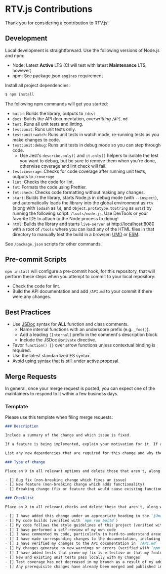 # RTV.js Contributions

Thank you for considering a contribution to RTV.js!

## Development

Local development is straightforward. Use the following versions of Node.js and npm:

*   Node: Latest __Active__ LTS (CI will test with latest __Maintenance__ LTS, however)
*   npm: See package.json `engines` requirement

Install all project dependencies:

```bash
$ npm install
```

The following npm commands will get you started:

*   `build`: Builds the library, outputs to `/dist`
*   `docs`: Builds the API documentation, _overwritting_ `/API.md`
*   `test`: Runs all unit tests and linting.
*   `test:unit`: Runs unit tests only.
*   `test:unit:watch`: Runs unit tests in watch mode, re-running tests as you make changes to code.
*   `test:unit:debug`: Runs unit tests in debug mode so you can step through code.
    *   Use Jest's `describe.only()` and `it.only()` helpers to isolate the test you want to debug, but be sure to remove them when you're done, otherwise coverage and lint check will fail.
*   `test:coverage`: Checks for code coverage after running unit tests, outputs to `/coverage`
*   `lint`: Checks the code for lint.
*   `fmt`: Formats the code using Prettier.
*   `fmt:check`: Checks code formatting without making any changes.
*   `start`: Builds the library, starts Node.js in debug mode (with `--inspect`), and automatically loads the library into the global environment as `rtv` (along with `lodash` as `ld`, and `Object.prototype.toString` as `ostr`) by running the following script: `/tools/node.js`. Use DevTools or your favorite IDE to attach to the Node process to debug!
*   `html`: Builds the library and starts `live-server` at http://localhost:8080 with a root of `/tools` where you can load any of the HTML files in that directory to manually test the build in a browser: [UMD](http://localhost:8080/rtvjs-umd.html) or [ESM](http://localhost:8080/rtvjs-esm.html).

See `/package.json` scripts for other commands.

## Pre-commit Scripts

`npm install` will configure a pre-commit hook, for this repository, that will perform these steps when you attempt to commit to your local repository:

*   Check the code for lint.
*   Build the API documentation and add `/API.md` to your commit if there were any changes.

## Best Practices

*   Use [JSDoc](http://usejsdoc.org/) syntax for __ALL__ function and class comments.
    *   Name internal functions with an underscore prefix (e.g. `_foo()`).
    *   Add a leading `[Internal]` prefix in the comment's description block.
    *   Include the JSDoc `@private` directive.
*   Favor `function() {}` over arrow functions unless contextual binding is required.
*   Use the latest standardized ES syntax.
*   Avoid using syntax that is still under active proposal.

## Merge Requests

In general, once your merge request is posted, you can expect one of the maintainers to respond to it within a few business days.

### Template

Please use this template when filing merge requests:

```markdown
### Description

Include a summary of the change and which issue is fixed.

If a feature is being implemented, explain your motivation for it. If a bug is being fixed, explain steps to reproduce it.

List any new dependencies that are required for this change and why they are needed (if it isn't obvious).

### Type of change

Place an X in all relevant options and delete those that aren't, along with this note.

- [] Bug fix (non-breaking change which fixes an issue)
- [] New feature (non-breaking change which adds functionality)
- [] Breaking change (fix or feature that would cause existing functionality to no longer work as expected)

### Checklist

Place an X in all relevant checks and delete those that aren't, along with this note.

- [] I have added this change under an appropriate heading in the `[Unreleased]` section of the `/CHANGELOG.md`
- [] My code builds (verified with `npm run build`)
- [] My code follows the style guidelines of this project (verified with `npm run lint`)
- [] I have performed a self-review of my own code
- [] I have commented my code, particularly in hard-to-understand areas
- [] I have made corresponding changes to the documentation, including the `/README.md`
- [] I have verified my changes to the API documentation in `/API.md` (cross-reference links in particular, verified _in part_ with `npm run docs`)
- [] My changes generate no new warnings or errors (verified with `npm test`)
- [] I have added tests that prove my fix is effective or that my feature works
- [] New and existing unit tests pass locally with my changes
- [] Test coverage has not decreased in my branch as a result of my additions
- [] Any prerequisite changes have already been merged and published in upstream modules
```
